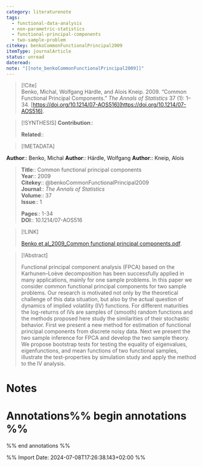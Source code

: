 ```yaml
---
category: literaturenote
tags:
  - functional-data-analysis
  - non-parametric-statistics
  - functional-principal-components
  - two-sample-problem
citekey: benkoCommonFunctionalPrincipal2009
itemType: journalArticle
status: unread
dateread: 
note: "[[note_benkoCommonFunctionalPrincipal2009]]"
---
```


> [!Cite]  
> Benko, Michal, Wolfgang Härdle, and Alois Kneip. 2009. “Common Functional Principal Components.” _The Annals of Statistics_ 37 (1): 1–34. [https://doi.org/10.1214/07-AOS516](https://doi.org/10.1214/07-AOS516).

> [!SYNTHESIS] 
>**Contribution**::
>
>**Related**:: 
>

> [!METADATA]  
>
**Author**:: Benko, Michal
**Author**:: Härdle, Wolfgang
**Author**:: Kneip, Alois<br>
> **Title**:: Common functional principal components    
> **Year**:: 2009     
> **Citekey**:: @benkoCommonFunctionalPrincipal2009    
>**Journal**:: *The Annals of Statistics*    
>**Volume**:: 37    
>**Issue**:: 1     
>    
>    
>     
> **Pages**:: 1-34    
>**DOI**:: 10.1214/07-AOS516    
>

> [!LINK] 
>
> [Benko et al_2009_Common functional principal components.pdf](file:///Users/steven/Library/Mobile%20Documents/com~apple~CloudDocs/Zotero/bibliography/The%20Annals%20of%20Statistics/2009/Benko%20et%20al_2009_Common%20functional%20principal%20components.pdf).

>[!Abstract]
>
>Functional principal component analysis (FPCA) based on the Karhunen–Loève decomposition has been successfully applied in many applications, mainly for one sample problems. In this paper we consider common functional principal components for two sample problems. Our research is motivated not only by the theoretical challenge of this data situation, but also by the actual question of dynamics of implied volatility (IV) functions. For different maturities the log-returns of IVs are samples of (smooth) random functions and the methods proposed here study the similarities of their stochastic behavior. First we present a new method for estimation of functional principal components from discrete noisy data. Next we present the two sample inference for FPCA and develop the two sample theory. We propose bootstrap tests for testing the equality of eigenvalues, eigenfunctions, and mean functions of two functional samples, illustrate the test-properties by simulation study and apply the method to the IV analysis.
>>


# Notes<br>
# Annotations%% begin annotations %%  
 
  
%% end annotations %%

%% Import Date: 2024-07-08T17:26:38.143+02:00 %%

